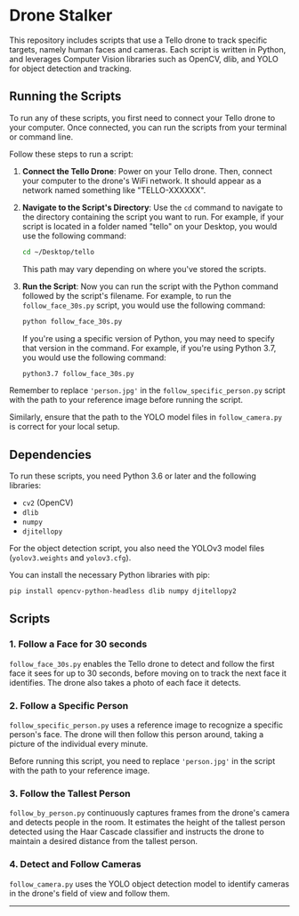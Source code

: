 # Drone Stalker

This repository includes scripts that use a Tello drone to track specific targets, namely human faces and cameras. Each script is written in Python, and leverages Computer Vision libraries such as OpenCV, dlib, and YOLO for object detection and tracking.


## Running the Scripts

To run any of these scripts, you first need to connect your Tello drone to your computer. Once connected, you can run the scripts from your terminal or command line.

Follow these steps to run a script:

1. **Connect the Tello Drone**: Power on your Tello drone. Then, connect your computer to the drone's WiFi network. It should appear as a network named something like "TELLO-XXXXXX".

2. **Navigate to the Script's Directory**: Use the `cd` command to navigate to the directory containing the script you want to run. For example, if your script is located in a folder named "tello" on your Desktop, you would use the following command:

    ```bash
    cd ~/Desktop/tello
    ```

    This path may vary depending on where you've stored the scripts.

3. **Run the Script**: Now you can run the script with the Python command followed by the script's filename. For example, to run the `follow_face_30s.py` script, you would use the following command:

    ```bash
    python follow_face_30s.py
    ```

    If you're using a specific version of Python, you may need to specify that version in the command. For example, if you're using Python 3.7, you would use the following command:

    ```bash
    python3.7 follow_face_30s.py
    ```

Remember to replace `'person.jpg'` in the `follow_specific_person.py` script with the path to your reference image before running the script.

Similarly, ensure that the path to the YOLO model files in `follow_camera.py` is correct for your local setup.


## Dependencies

To run these scripts, you need Python 3.6 or later and the following libraries:

- `cv2` (OpenCV)
- `dlib`
- `numpy`
- `djitellopy`

For the object detection script, you also need the YOLOv3 model files (`yolov3.weights` and `yolov3.cfg`).

You can install the necessary Python libraries with pip:

```bash
pip install opencv-python-headless dlib numpy djitellopy2
```

## Scripts

### 1. Follow a Face for 30 seconds

`follow_face_30s.py` enables the Tello drone to detect and follow the first face it sees for up to 30 seconds, before moving on to track the next face it identifies. The drone also takes a photo of each face it detects.

### 2. Follow a Specific Person

`follow_specific_person.py` uses a reference image to recognize a specific person's face. The drone will then follow this person around, taking a picture of the individual every minute.

Before running this script, you need to replace `'person.jpg'` in the script with the path to your reference image.

### 3. Follow the Tallest Person

`follow_by_person.py` continuously captures frames from the drone's camera and detects people in the room. It estimates the height of the tallest person detected using the Haar Cascade classifier and instructs the drone to maintain a desired distance from the tallest person.

### 4. Detect and Follow Cameras

`follow_camera.py` uses the YOLO object detection model to identify cameras in the drone's field of view and follow them.

---
